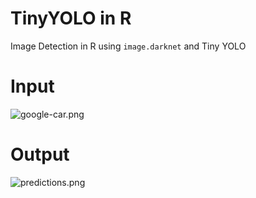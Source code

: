 # TinyYOLO in R
Image Detection in R using `image.darknet` and Tiny YOLO

# Input

![google-car.png](google-car.png)

# Output
![predictions.png](predictions.png)
